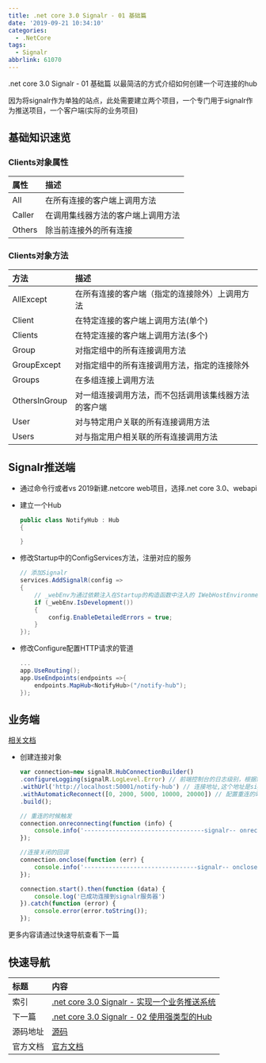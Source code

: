 ```yaml
---
title: .net core 3.0 Signalr - 01 基础篇
date: '2019-09-21 10:34:10'
categories:
  - .NetCore
tags:
  - Signalr
abbrlink: 61070
---
```


.net core 3.0 Signalr - 01 基础篇 以最简洁的方式介绍如何创建一个可连接的hub
<!-- more -->

因为将signalr作为单独的站点，此处需要建立两个项目，一个专门用于signalr作为推送项目，一个客户端(实际的业务项目)

## 基础知识速览

### Clients对象属性
|   属性    |   描述 
|   :---    |   :--- 
|   All    |   在所有连接的客户端上调用方法
|   Caller  |   在调用集线器方法的客户端上调用方法
|   Others  |   除当前连接外的所有连接

### Clients对象方法
|   方法    |   描述 
|   :---    |   :--- 
|   AllExcept    |   在所有连接的客户端（指定的连接除外）上调用方法
|   Client  |   在特定连接的客户端上调用方法(单个)
|   Clients  |   在特定连接的客户端上调用方法(多个)
|   Group  |   对指定组中的所有连接调用方法
|   GroupExcept  |   对指定组中的所有连接调用方法，指定的连接除外
|   Groups  |   在多组连接上调用方法
|   OthersInGroup  |   对一组连接调用方法，而不包括调用该集线器方法的客户端
|   User  |   对与特定用户关联的所有连接调用方法
|   Users  |   对与指定用户相关联的所有连接调用方法


## Signalr推送端
- 通过命令行或者vs 2019新建.netcore web项目，选择.net core 3.0、webapi  
- 建立一个Hub
    ``` C#
    public class NotifyHub : Hub
    {

    }
    ```

- 修改Startup中的ConfigServices方法，注册对应的服务
    ``` C#
    // 添加Signalr
    services.AddSignalR(config =>
    {
        // _webEnv为通过依赖注入在Startup的构造函数中注入的 IWebHostEnvironment
        if (_webEnv.IsDevelopment())
        {
            config.EnableDetailedErrors = true;
        }
    });
    ```
- 修改Configure配置HTTP请求的管道
    ``` C#
    ...
    app.UseRouting();
    app.UseEndpoints(endpoints =>{
        endpoints.MapHub<NotifyHub>("/notify-hub");
    });

    ```
## 业务端
[相关文档](https://docs.microsoft.com/zh-CN/aspnet/core/tutorials/signalr?view=aspnetcore-3.0&tabs=visual-studio)

- 创建连接对象
    ``` js
    var connection=new signalR.HubConnectionBuilder()
    .configureLogging(signalR.LogLevel.Error) // 前端控制台的日志级别，根据需要配置
    .withUrl('http://localhost:50001/notify-hub') // 连接地址,这个地址是signalr项目的地址
    .withAutomaticReconnect([0, 2000, 5000, 10000, 20000]) // 配置重连的时间
    .build();

    // 重连的时候触发
    connection.onreconnecting(function (info) {
        console.info('----------------------------------signalr-- onreconnecting', info);
    });

    //连接关闭的回调
    connection.onclose(function (err) {
        console.info('--------------------------------signalr-- onclose', err);
    });

    connection.start().then(function (data) {
        console.log('已成功连接到signalr服务器')
    }).catch(function (error) {
        console.error(error.toString());
    });

    ```

更多内容请通过快速导航查看下一篇

## 快速导航

|   标题    |   内容 
|   :---    |   :--- 
|   索引    |   [.net core 3.0 Signalr - 实现一个业务推送系统](/2019/09/20/dotnetcore/signalr/00-introduct/) 
|   下一篇  |   [.net core 3.0 Signalr - 02 使用强类型的Hub](/2019/09/22/dotnetcore/signalr/02-type-hub/) 
|   源码地址  |   [源码](https://github.com/xiexingen/Core.Signalr.Template) 
|   官方文档  |   [官方文档](https://docs.microsoft.com/zh-CN/aspnet/core/?view=aspnetcore-3.0) 
